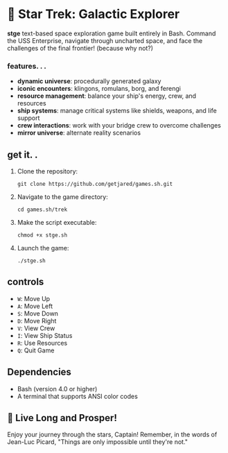 # 🖖 Star Trek: Galactic Explorer


**stge** text-based space exploration game built entirely in Bash. Command the USS Enterprise, navigate through uncharted space, and face the challenges of the final frontier! (because why not?)

### features. . .

- **dynamic universe**: procedurally generated galaxy
- **iconic encounters**: klingons, romulans, borg, and ferengi
- **resource management**: balance your ship's energy, crew, and resources
- **ship systems**: manage critical systems like shields, weapons, and life support
- **crew interactions**: work with your bridge crew to overcome challenges
- **mirror universe**: alternate reality scenarios

## get it. .

1. Clone the repository:
   ```
   git clone https://github.com/getjared/games.sh.git
   ```
2. Navigate to the game directory:
   ```
   cd games.sh/trek
   ```
3. Make the script executable:
   ```
   chmod +x stge.sh
   ```
4. Launch the game:
   ```
   ./stge.sh
   ```

## controls

- `W`: Move Up
- `A`: Move Left
- `S`: Move Down
- `D`: Move Right
- `V`: View Crew
- `I`: View Ship Status
- `R`: Use Resources
- `Q`: Quit Game


## Dependencies

- Bash (version 4.0 or higher)
- A terminal that supports ANSI color codes

## 🖖 Live Long and Prosper!

Enjoy your journey through the stars, Captain! Remember, in the words of Jean-Luc Picard, "Things are only impossible until they're not."
